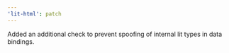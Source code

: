 ```yaml
---
'lit-html': patch
---
```


Added an additional check to prevent spoofing of internal lit types in data bindings.
